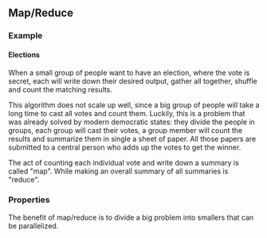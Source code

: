 ## Map/Reduce

### Example

#### Elections

When a small group of people want to have an election, where the vote is
secret, each will write down their desired output, gather all together, shuffle
and count the matching results.

This algorithm does not scale up well, since a big group of people will take a
long time to cast all votes and count them. Luckily, this is a problem that
was already solved by modern democratic states: they divide the people in
groups, each group will cast their votes, a group member will count the results
and summarize them in single a sheet of paper. All those papers are submitted
to a central person who adds up the votes to get the winner.

The act of counting each individual vote and write down a summary is called
"map". While making an overall summary of all summaries is "reduce".

### Properties

The benefit of map/reduce is to divide a big problem into smallers that can be
parallelized.
